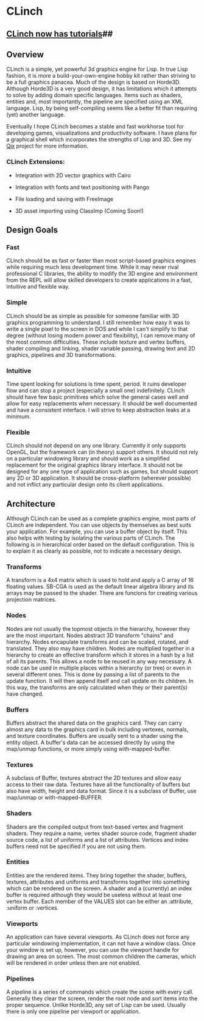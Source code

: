 # CLinch

## [CLinch now has tutorials](https://github.com/BradWBeer/CLinch/wiki/CLinch-Tutorials)##

## Overview

CLinch is a simple, yet powerful 3d graphics engine for Lisp. In true Lisp fashion, it is more a build-your-own-engine hobby kit rather than striving to be a full graphics panacea. Much of the design is based on Horde3D. Although Horde3D is a very good design, it has limitations which it attempts to solve by adding domain specific languages. Items such as shaders, entities and, most importantly, the pipeline are specified using an XML language. Lisp, by being self-compiling seems like a better fit than requiring (yet) another language.

Eventually I hope CLinch becomes a stable and fast workhorse tool for developing games, visualizations and productivity software. I have plans for a graphical shell which incorporates the strengths of Lisp and 3D. See my [Qix](https://github.com/BradWBeer/Qix) project for more information. 

### CLinch Extensions:

* Integration with 2D vector graphics with Cairo

* Integration with fonts and text positioning with Pango

* File loading and saving with FreeImage

* 3D asset importing using ClassImp (Coming Soon!)


## Design Goals

### Fast 

CLinch should be as fast or faster than most script-based graphics engines while requiring much less development time. While it may never rival professional C libraries, the ability to modify the 3D engine and environment from the REPL will allow skilled developers to create applications in a fast, intuitive and flexible way.

### Simple

CLinch should be as simple as possible for someone familiar with 3D graphics programming to understand. I still remember how easy it was to write a single pixel to the screen in DOS and while I can't simplify to that degree (without losing modern power and flexibility), I can remove many of the most common difficulties. These include texture and vertex buffers, shader compiling and linking, shader variable passing, drawing text and 2D graphics, pipelines and 3D transformations. 

### Intuitive

Time spent looking for solutions is time spent, period. It ruins developer flow and can stop a project (especially a small one) indefinitely. CLinch should have few basic primitives which solve the general cases well and allow for easy replacements when necessary. It should be well documented and have a consistent interface. I will strive to keep abstraction leaks at a minimum. 

### Flexible

CLinch should not depend on any one library. Currently it only supports OpenGL, but the framework can (in theory) support others. It should not rely on a particular windowing library and should work as a simplified replacement for the original graphics library interface. It should not be designed for any one type of application such as games, but should support any 2D or 3D application. It should be cross-platform (wherever possible) and not inflict any particular design onto its client applications.


## Architecture

Although CLinch can be used as a complete graphics engine, most parts of CLinch are independent. You can use objects by themselves as best suits your application. For example, you can use a buffer object by itself. This also helps with testing by isolating the various parts of CLinch. The following is in hierarchical order based on the default configuration. This is to explain it as clearly as possible, not to indicate a necessary design. 

### Transforms

A transform is a 4x4 matrix which is used to hold and apply a C array of 16 floating values. SB-CGA is used as the default linear algebra library and its arrays may be passed to the shader. There are funcions for creating various projection matrices.

### Nodes

Nodes are not usually the topmost objects in the hierarchy, however they are the most important. Nodes abstract 3D transform "chains" and hierarchy. Nodes encapulate transforms and can be scaled, rotated, and translated. They also may have children. Nodes are multiplied together in a hierarchy to create an effective transform which it stores in a hash by a list of all its parents. This allows a node to be reused in any way necessary. A node can be used in multiple places within a hierarchy (or tree) or even in several different ones. This is done by passing a list of parents to the update function. It will then append itself and call update on its children. In this way, the transforms are only calculated when they or their parent(s) have changed. 

### Buffers

Buffers abstract the shared data on the graphics card. They can carry almost any data to the graphics card in bulk including vertexes, normals, and texture coordinates. Buffers are usually sent to a shader using the entity object. A buffer's data can be accessed directly by using the map/unmap functions, or more simply using with-mapped-buffer.

### Textures

A subclass of Buffer, textures abstract the 2D textures and allow easy access to their raw data. Textures have all the functionality of buffers but also have width, height and data format. Since it is a subclass of Buffer, use map/unmap or with-mapped-BUFFER.

### Shaders

Shaders are the compiled output from text-based vertex and fragment shaders. They require a name, vertex shader source code, fragment shader source code, a list of uniforms and a list of attributes. Vertices and index buffers need not be specified if you are not using them. 

### Entities

Entities are the rendered items. They bring together the shader, buffers, textures, attributes and uniforms and transforms together into something which can be rendered on the screen. A shader and a (currently) an index buffer is required although they would be useless without at least one vertex buffer. Each member of the VALUES slot can be either an :attribute, :uniform or :vertices. 

### Viewports

An application can have several viewports. As CLinch does not force any particular windowing implementation, it can not have a window class. Once your window is set up, however, you can use the viewport handle for drawing an area on screen. The most common children the cameras, which will be rendered in order unless then are not enabled.

### Pipelines

A pipeline is a series of commands which create the scene with every call. Generally they clear the screen, render the root node and sort items into the proper sequence. Unlike Horde3D, any set of Lisp can be used. Usually there is only one pipeline per viewport or application.

